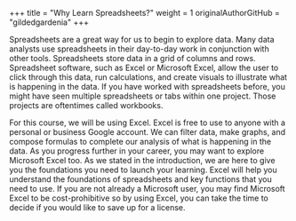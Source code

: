 +++
title = "Why Learn Spreadsheets?"
weight = 1
originalAuthorGitHub = "gildedgardenia"
+++

Spreadsheets are a great way for us to begin to explore data. Many data analysts use spreadsheets in their day-to-day work in conjunction with other tools. Spreadsheets store data in a grid of columns and rows. Spreadsheet software, such as Excel or Microsoft Excel, allow the user to click through this data, run calculations, and create visuals to illustrate what is happening in the data. If you have worked with spreadsheets before, you might have seen multiple spreadsheets or tabs within one project. Those projects are oftentimes called workbooks.

For this course, we will be using Excel. Excel is free to use to anyone with a personal or business Google account. We can filter data, make graphs, and compose formulas to complete our analysis of what is happening in the data. As you progress further in your career, you may want to explore Microsoft Excel too. As we stated in the introduction, we are here to give you the foundations you need to launch your learning. Excel will help you understand the foundations of spreadsheets and key functions that you need to use. If you are not already a Microsoft user, you may find Microsoft Excel to be cost-prohibitive so by using Excel, you can take the time to decide if you would like to save up for a license.


